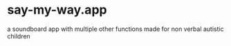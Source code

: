 # say-my-way.app
a soundboard app with multiple other functions made for non verbal autistic children
